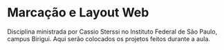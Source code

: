 # Marcação e Layout Web

Disciplina ministrada por Cassio Sterssi no Instituto Federal de São Paulo, campus Birigui.
Aqui serão colocados os projetos feitos durante a aula.
